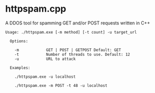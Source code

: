 # httpspam.cpp
A DDOS tool for spamming GET and/or POST requests written in C++
```
Usage: ./httpspam.exe [-m method] [-t count] -u target_url

  Options:

    -m            GET | POST | GETPOST Default: GET
    -t            Number of threads to use. Default: 12
    -u            URL to attack

  Examples:

    ./httpspam.exe -u localhost

    ./httpspam.exe -m POST -t 48 -u localhost
```
